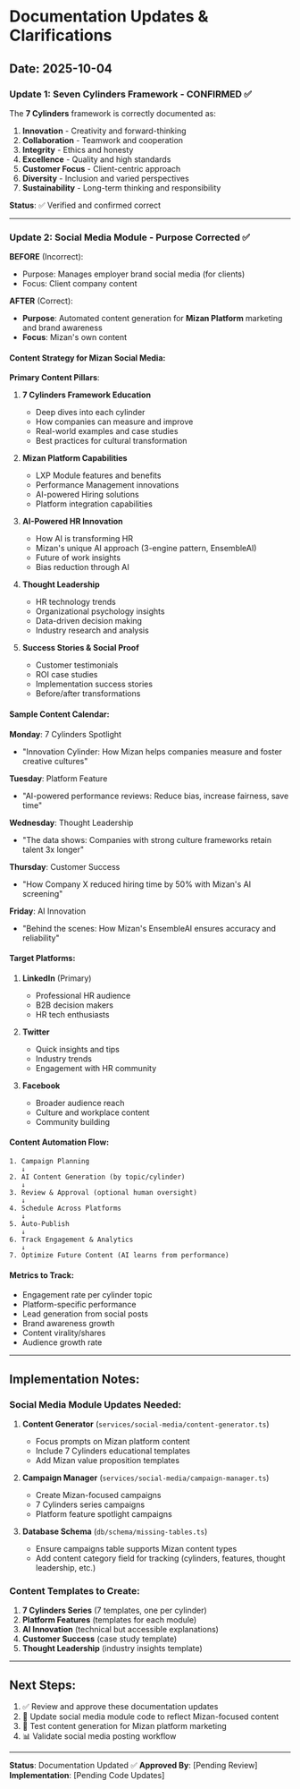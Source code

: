# Documentation Updates & Clarifications

## Date: 2025-10-04

### Update 1: Seven Cylinders Framework - CONFIRMED ✅

The **7 Cylinders** framework is correctly documented as:

1. **Innovation** - Creativity and forward-thinking
2. **Collaboration** - Teamwork and cooperation
3. **Integrity** - Ethics and honesty
4. **Excellence** - Quality and high standards
5. **Customer Focus** - Client-centric approach
6. **Diversity** - Inclusion and varied perspectives
7. **Sustainability** - Long-term thinking and responsibility

**Status**: ✅ Verified and confirmed correct

---

### Update 2: Social Media Module - Purpose Corrected ✅

**BEFORE** (Incorrect):
- Purpose: Manages employer brand social media (for clients)
- Focus: Client company content

**AFTER** (Correct):
- **Purpose**: Automated content generation for **Mizan Platform** marketing and brand awareness
- **Focus**: Mizan's own content

#### Content Strategy for Mizan Social Media:

**Primary Content Pillars**:

1. **7 Cylinders Framework Education**
   - Deep dives into each cylinder
   - How companies can measure and improve
   - Real-world examples and case studies
   - Best practices for cultural transformation

2. **Mizan Platform Capabilities**
   - LXP Module features and benefits
   - Performance Management innovations
   - AI-powered Hiring solutions
   - Platform integration capabilities

3. **AI-Powered HR Innovation**
   - How AI is transforming HR
   - Mizan's unique AI approach (3-engine pattern, EnsembleAI)
   - Future of work insights
   - Bias reduction through AI

4. **Thought Leadership**
   - HR technology trends
   - Organizational psychology insights
   - Data-driven decision making
   - Industry research and analysis

5. **Success Stories & Social Proof**
   - Customer testimonials
   - ROI case studies
   - Implementation success stories
   - Before/after transformations

#### Sample Content Calendar:

**Monday**: 7 Cylinders Spotlight
- "Innovation Cylinder: How Mizan helps companies measure and foster creative cultures"

**Tuesday**: Platform Feature
- "AI-powered performance reviews: Reduce bias, increase fairness, save time"

**Wednesday**: Thought Leadership
- "The data shows: Companies with strong culture frameworks retain talent 3x longer"

**Thursday**: Customer Success
- "How Company X reduced hiring time by 50% with Mizan's AI screening"

**Friday**: AI Innovation
- "Behind the scenes: How Mizan's EnsembleAI ensures accuracy and reliability"

#### Target Platforms:

1. **LinkedIn** (Primary)
   - Professional HR audience
   - B2B decision makers
   - HR tech enthusiasts

2. **Twitter**
   - Quick insights and tips
   - Industry trends
   - Engagement with HR community

3. **Facebook**
   - Broader audience reach
   - Culture and workplace content
   - Community building

#### Content Automation Flow:

```
1. Campaign Planning
   ↓
2. AI Content Generation (by topic/cylinder)
   ↓
3. Review & Approval (optional human oversight)
   ↓
4. Schedule Across Platforms
   ↓
5. Auto-Publish
   ↓
6. Track Engagement & Analytics
   ↓
7. Optimize Future Content (AI learns from performance)
```

#### Metrics to Track:

- Engagement rate per cylinder topic
- Platform-specific performance
- Lead generation from social posts
- Brand awareness growth
- Content virality/shares
- Audience growth rate

---

## Implementation Notes:

### Social Media Module Updates Needed:

1. **Content Generator** (`services/social-media/content-generator.ts`)
   - Focus prompts on Mizan platform content
   - Include 7 Cylinders educational templates
   - Add Mizan value proposition templates

2. **Campaign Manager** (`services/social-media/campaign-manager.ts`)
   - Create Mizan-focused campaigns
   - 7 Cylinders series campaigns
   - Platform feature spotlight campaigns

3. **Database Schema** (`db/schema/missing-tables.ts`)
   - Ensure campaigns table supports Mizan content types
   - Add content category field for tracking (cylinders, features, thought leadership, etc.)

### Content Templates to Create:

1. **7 Cylinders Series** (7 templates, one per cylinder)
2. **Platform Features** (templates for each module)
3. **AI Innovation** (technical but accessible explanations)
4. **Customer Success** (case study template)
5. **Thought Leadership** (industry insights template)

---

## Next Steps:

1. ✅ Review and approve these documentation updates
2. 📝 Update social media module code to reflect Mizan-focused content
3. 🧪 Test content generation for Mizan platform marketing
4. 📊 Validate social media posting workflow

---

**Status**: Documentation Updated ✅
**Approved By**: [Pending Review]
**Implementation**: [Pending Code Updates]
